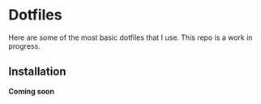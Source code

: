 # Dotfiles

Here are some of the most basic dotfiles that I use. This repo is a work in progress.

## Installation

**Coming soon**
